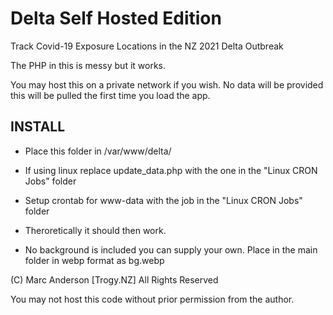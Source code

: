# Delta Self Hosted Edition
 Track Covid-19 Exposure Locations in the NZ 2021 Delta Outbreak

 The PHP in this is messy but it works.
 
 You may host this on a private network if you wish.
 No data will be provided this will be pulled the first time you load the app.
 
## INSTALL
- Place this folder in /var/www/delta/
- If using linux replace update_data.php with the one in the "Linux CRON Jobs" folder
- Setup crontab for www-data with the job in the "Linux CRON Jobs" folder
- Theroretically it should then work.

- No background is included you can supply your own. Place in the main folder in webp format as bg.webp


(C) Marc Anderson [Trogy.NZ] All Rights Reserved

You may not host this code without prior permission from the author.
